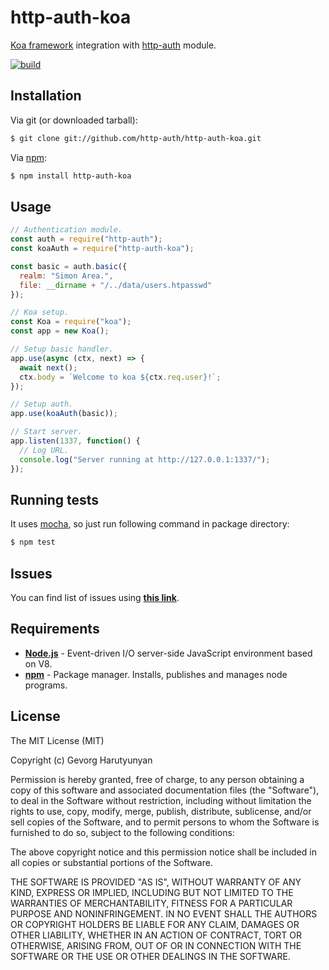 # http-auth-koa
[Koa framework](http://koajs.com/) integration with [http-auth](https://github.com/http-auth/http-auth) module.

[![build](https://github.com/http-auth/http-auth-koa/workflows/build/badge.svg)](https://github.com/http-auth/http-auth-koa/actions?query=workflow%3Abuild)

## Installation

Via git (or downloaded tarball):

```bash
$ git clone git://github.com/http-auth/http-auth-koa.git
```
Via [npm](http://npmjs.org/):

```bash
$ npm install http-auth-koa
```    

## Usage
```javascript
// Authentication module.
const auth = require("http-auth");
const koaAuth = require("http-auth-koa");

const basic = auth.basic({
  realm: "Simon Area.",
  file: __dirname + "/../data/users.htpasswd"
});

// Koa setup.
const Koa = require("koa");
const app = new Koa();

// Setup basic handler.
app.use(async (ctx, next) => {
  await next();
  ctx.body = `Welcome to koa ${ctx.req.user}!`;
});

// Setup auth.
app.use(koaAuth(basic));

// Start server.
app.listen(1337, function() {
  // Log URL.
  console.log("Server running at http://127.0.0.1:1337/");
});
```


## Running tests

It uses [mocha](https://mochajs.org/), so just run following command in package directory:

```bash
$ npm test
```

## Issues

You can find list of issues using **[this link](http://github.com/http-auth/http-auth-koa/issues)**.

## Requirements

 - **[Node.js](http://nodejs.org)** - Event-driven I/O server-side JavaScript environment based on V8.
 - **[npm](http://npmjs.org)** - Package manager. Installs, publishes and manages node programs.

## License

The MIT License (MIT)

Copyright (c) Gevorg Harutyunyan

Permission is hereby granted, free of charge, to any person obtaining a copy of
this software and associated documentation files (the "Software"), to deal in
the Software without restriction, including without limitation the rights to
use, copy, modify, merge, publish, distribute, sublicense, and/or sell copies of
the Software, and to permit persons to whom the Software is furnished to do so,
subject to the following conditions:

The above copyright notice and this permission notice shall be included in all
copies or substantial portions of the Software.

THE SOFTWARE IS PROVIDED "AS IS", WITHOUT WARRANTY OF ANY KIND, EXPRESS OR
IMPLIED, INCLUDING BUT NOT LIMITED TO THE WARRANTIES OF MERCHANTABILITY, FITNESS
FOR A PARTICULAR PURPOSE AND NONINFRINGEMENT. IN NO EVENT SHALL THE AUTHORS OR
COPYRIGHT HOLDERS BE LIABLE FOR ANY CLAIM, DAMAGES OR OTHER LIABILITY, WHETHER
IN AN ACTION OF CONTRACT, TORT OR OTHERWISE, ARISING FROM, OUT OF OR IN
CONNECTION WITH THE SOFTWARE OR THE USE OR OTHER DEALINGS IN THE SOFTWARE.
